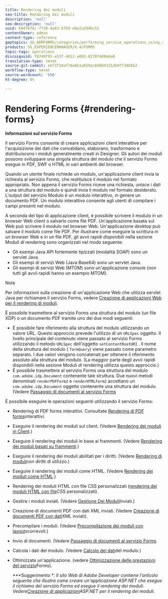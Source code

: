 ```yaml
---
title: Rendering dei moduli
seo-title: Rendering dei moduli
description: 'null'
seo-description: 'null'
uuid: 68d7b7bc-7730-4a83-b7b9-ebe2a29d6c51
contentOwner: admin
content-type: reference
geptopics: SG_AEMFORMS/categories/performing_service_operations_using_apis
products: SG_EXPERIENCEMANAGER/6.4/FORMS
topic-tags: operations
discoiquuid: f8749793-e53f-4812-a093-8278f480e6a8
translation-type: tm+mt
source-git-commit: ebf3f34af7da6b1a659ac8d8843152b97f30b652
workflow-type: tm+mt
source-wordcount: '556'
ht-degree: 0%

---
```



# Rendering Forms {#rendering-forms}

**Informazioni sul servizio Forms**

Il servizio Forms consente di creare applicazioni client interattive per l&#39;acquisizione dei dati che convalidano, elaborano, trasformano e distribuiscono i moduli generalmente creati in Designer. Gli autori dei moduli possono sviluppare una singola struttura del modulo che il servizio Forms esegue in PDF, SWF o HTML in vari ambienti del browser.

Quando un utente finale richiede un modulo, un&#39;applicazione client invia la richiesta al servizio Forms, che restituisce il modulo nel formato appropriato. Non appena il servizio Forms riceve una richiesta, unisce i dati a una struttura del modulo e quindi invia il modulo nel formato desiderato. L&#39;output del servizio Modulo è un modulo interattivo, in genere un documento PDF. Un modulo interattivo consente agli utenti di compilare i campi presenti nel modulo.

A seconda del tipo di applicazione client, è possibile scrivere il modulo in un browser Web client o salvarlo come file PDF. Un&#39;applicazione basata sul Web può scrivere il modulo nel browser Web. Un&#39;applicazione desktop può salvare il modulo come file PDF. Per illustrare come eseguire la scrittura in un browser Web e in un file PDF, gli avvii rapidi disponibili nella sezione Moduli *di* rendering sono organizzati nel modo seguente:

* Gli esempi Java API fortemente tipizzati (modalità SOAP) sono un servlet Java.
* Gli esempi di servizi Web (Java Base64) sono un servlet Java.
* Gli esempi di servizi Web (MTOM) sono un&#39;applicazione console (non tutti gli avvii rapidi hanno un esempio MTOM).

>[!NOTE]
>
>Per informazioni sulla creazione di un&#39;applicazione Web che utilizza servlet Java per richiamare il servizio Forms, vedere [Creazione di applicazioni Web per il rendering di moduli](/help/forms/developing/creating-web-applications-renders-forms.md).

È possibile trasmettere al servizio Forms una struttura del modulo (un file XDP) o un documento PDF tramite uno dei due modi seguenti:

* È possibile fare riferimento alla struttura del modulo utilizzando un valore URL. Questo approccio prevede l&#39;utilizzo di un `URLSpec` oggetto. Il livello principale del contenuto viene passato al servizio Forms utilizzando il metodo `URLSpec` dell&#39;oggetto `setContentRootURI` . Il nome della struttura del modulo ( `formQuery`) viene passato come parametro separato. I due valori vengono concatenati per ottenere il riferimento assoluto alla struttura del modulo. (La maggior parte degli avvii rapidi disponibili nella sezione Moduli *di* rendering utilizza questo approccio.)
* È possibile trasmettere al servizio Forms una struttura del modulo `com.adobe.idp.Document` contenente tale struttura. Due nuovi metodi denominati `renderPDFForm2` e `renderHTMLForm2` accettano un `com.adobe.idp.Document` oggetto contenente una struttura del modulo. (Vedere [Passaggio di documenti al servizio Forms](/help/forms/developing/passing-documents-forms-service.md)

È possibile eseguire le operazioni seguenti utilizzando il servizio Forms:

* Rendering di PDF forms interattivi. Consultate [Rendering di PDF forms](/help/forms/developing/rendering-interactive-pdf-forms.md)interattivi.
* Eseguire il rendering dei moduli sul client. (Vedere [Rendering dei moduli in Client](/help/forms/developing/rendering-forms-client.md).)
* Eseguire il rendering dei moduli in base ai frammenti. (Vedere [Rendering dei moduli basati su frammenti](/help/forms/developing/rendering-forms-based-fragments.md).)
* Eseguire il rendering dei moduli abilitati per i diritti. (Vedere [Rendering di moduli](/help/forms/developing/rendering-rights-enabled-forms.md)con diritti di utilizzo.)
* Eseguire il rendering dei moduli come HTML. (Vedere [Rendering dei moduli come HTML](/help/forms/developing/rendering-forms-html.md).)
* Rendering dei moduli HTML con file CSS personalizzati ([rendering dei moduli HTML con file](/help/forms/developing/rendering-html-forms-using-custom.md)CSS personalizzati).
* Gestire i moduli inviati. (Vedere [Gestione Dei Moduli](/help/forms/developing/handling-submitted-forms.md)Inviati.)
* Creazione di documenti PDF con dati XML inviati. (Vedere [Creazione di documenti PDF con dati](/help/forms/developing/creating-pdf-documents-submitted-xml.md)XML inviati).
* Precompilare i moduli. (Vedere [Precompilazione dei moduli con layout](/help/forms/developing/prepopulating-forms-flowable-layouts.md)scorrevoli.)
* Invio di documenti. (Vedere [Passaggio di documenti al servizio Forms](/help/forms/developing/passing-documents-forms-service.md)
* Calcola i dati del modulo. (Vedere [Calcolo dei dati](/help/forms/developing/calculating-form-data.md)del modulo.)
* Ottimizzate un&#39;applicazione. (vedere [Ottimizzazione delle prestazioni del servizio](/help/forms/developing/optimizing-performance-forms-service.md)Forms).

   ***Suggerimento **: Il sito Web di Adobe Developer contiene l&#39;articolo seguente che illustra come creare un&#39;applicazione ASP.NET che esegue il richiamo del servizio Forms ed esegue il rendering dei moduli. Vedere[Creazione di applicazioni](https://www.adobe.com/devnet/livecycle/articles/asp_net.html)ASP.NET per il rendering dei moduli.*

